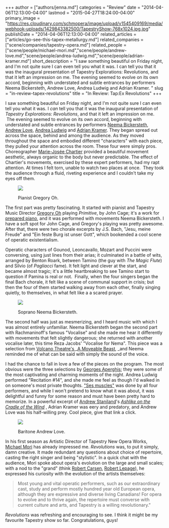 +++
author = ["authors/jenna.md"]
categories = "Review"
date = "2014-04-06T12:13:00-04:00"
lastmod = "2015-04-27T18:24:00-04:00"
primary_image = "https://res.cloudinary.com/schmopera/image/upload/v1545409169/media/webhook-uploads/1429843382500/TapestryShow-768x1024.jpg.jpg"
publishDate = "2014-04-06T12:13:00-04:00"
related_articles = ["articles/go-see-this-tapex-metallurgy.md"]
related_companies = ["scene/companies/tapestry-opera.md"]
related_people = ["scene/people/michael-mori.md","scene/people/andrew-love.md","scene/people/andrea-ludwig.md","scene/people/adrian-kramer.md"]
short_description = "I saw something beautiful on Friday night, and I&#039;m not quite sure I can even tell you what it was. I can tell you that it was the inaugural presentation of Tapestry Explorations: Revolutions, and that it left an impression on me. The evening seemed to evolve on its own accord, beginning with understated and subtle entrances by performers Neema Bickersteth, Andrew Love, Andrea Ludwig and Adrian Kramer. "
slug = "in-review-tapex-revolutions"
title = "In Review: Tap:Ex Revolutions"
+++

I saw something beautiful on Friday night, and I'm not quite sure I can even tell you what it was. I _can_ tell you that it was the inaugural presentation of _Tapestry Explorations: Revolutions_, and that it left an impression on me.  The evening seemed to evolve on its own accord, beginning with understated and subtle entrances by performers [Neema Bickersteth](https://tapestryopera.com/node/69), [Andrew Love](/talking-to-singers-andrew-love/), [Andrea Ludwig](https://tapestryopera.com/node/65) and [Adrian Kramer](https://tapestryopera.com/node/66). They began spread out across the space, behind and among the audience. As they moved throughout the space and embodied different "characters" with each piece, they pulled your attention across the room. These four were simply pros. Choreographer [Marie-Josée Chartier](http://www.chartierdanse.com/) provided a beautiful movement aesthetic, always organic to the body but never predictable. The effect of Chartier's movements, exercised by these expert performers, had my rapt attention. At times I felt torn, unable to watch two places at once.  They took the audience through a fluid, riveting experience and I couldn't take my eyes off them.

<figure data-type="image">

![](https://res.cloudinary.com/schmopera/image/upload/v1545409169/media/webhook-uploads/1429843578968/Gregory.jpg.jpg)
<figcaption>Pianist Gregory Oh.</figcaption>
</figure>

The first part was pretty fascinating. It started with pianist and Tapestry Music Director [Gregory Oh](http://gregoryoh.com/) playing _Primitive_, by John Cage; it's a work for [prepared piano](http://en.wikipedia.org/wiki/Prepared_piano), and it was performed with movements Neema Bickersteth. I have a soft spot for John Cage, and Gregory's playing was pretty awesome. After that, there were two chorale excerpts by J.S. Bach, "Jesu, meine Freude" and "Ein feste Burg ist unser Gott", which bookended a cool scene of operatic existentialism.

Operatic characters of Gounod, Leoncavallo, Mozart and Puccini were conversing, using just lines from their arias; it culminated in a battle of wits, arranged by Benton Roark, between Tamino (the guy with _The Magic Flute_) and Silvio (of _Pagliacci_ fame). It felt light and clever at the start, and became almost tragic; it's a little heartbreaking to see Tamino start to question if Pamina is real or not.  Finally, when the four singers began the final Bach chorale, it felt like a scene of communal support in crisis; but then the four of them started walking away from each other, finally singing quietly, to themselves, in what felt like a a scared prayer.

<figure data-type="image">

![](https://res.cloudinary.com/schmopera/image/upload/v1545409169/media/webhook-uploads/1429843536527/Neema.jpg.jpg)
<figcaption>Soprano Neema Bickersteth.</figcaption>
</figure>

The second half was just as mesmerizing, and I heard music with which I was almost entirely unfamiliar. Neema Bickersteth began the second part with Rachmaninoff's famous "Vocalise" and she made me hear it differently with movements that felt slightly dangerous; she returned with another vocalise later, this time Reza Jacobs' "Vocalise for Nema". This piece was a selection from [Volcano Theatre's ](http://volcano.ca/productions/beast/beast.php)_[A Moveable Beast](http://volcano.ca/productions/beast/beast.php), _and Neema reminded me of what can be said with simply the sound of the voice.

I had the chance to fall in love a few of the pieces on the program. The most obvious were the three selections by [Georges Aperghis](http://www.aperghis.com/); they were some of the most captivating and charming moments of the night. Andrea Ludwig performed "Recitation #14", and she made me feel as though I'd walked in on someone's most private thoughts. ["Ses muscles"](http://books.google.ca/books?id=Md8kDOCKwGMC&pg=PA56&lpg=PA56&dq=george+aperghis+ses+muscles&source=bl&ots=N5QoUkpGK0&sig=Q080O1SBSOok-CVC7XKtFmuSD5Y&hl=en&sa=X&ei=qW5BU8C7LYiF2QXPvYGIDQ&ved=0CC0Q6AEwAA#v=onepage&q=george%20aperghis%20ses%20muscles&f=false) was done by all four performers, and while I won't pretend to know what it was about, it was delightful and funny for some reason and must have been pretty hard to memorize. In a powerful excerpt of [Andrew Staniland](http://andrewstaniland.com/music/opera-vocal/)'s [_Ashlike on the Cradle of the Wind_](http://www.musiccentre.ca/node/28093) , Adrian Kramer was eery and predatory, and Andrew Love was his half-willing prey. Cool piece, give that link a click.

<figure data-type="image">

![](https://res.cloudinary.com/schmopera/image/upload/v1545409169/media/webhook-uploads/1429843481344/AndrewLove.jpeg)
<figcaption>Baritone Andrew Love.</figcaption>
</figure>

In his first season as Artistic Director of Tapestry New Opera Works, [Michael Mori](https://tapestryopera.com/michael-mori) has already impressed me. _Revolutions_ was, to put it simply, damn creative. It made redundant any questions about choice of repertoire, casting the right singer and being "stylistic". In a quick chat with the audience, Mori spoke about opera's evolution on the large and small scales; with a nod to the "grand" (think [Robert Carsen](http://en.wikipedia.org/wiki/Robert_Carsen), [Robert Lepage](http://en.wikipedia.org/wiki/Robert_Lepage)), he expressed his curiosity with the evolution of the artists themselves:

> Most young and vital operatic performers, such as our extraordinary cast, study and perform mostly hundred year old European opera, although they are expressive and diverse living Canadians! For opera to evolve and to thrive again, the repertoire must converse with current culture and arts, and Tapestry is a willing revolutionary."

_Revolutions_ was refreshing and encouraging to see. I think it might be my favourite Tapestry show so far. Congratulations, guys!

